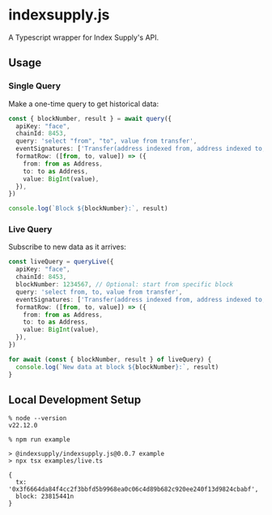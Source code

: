 # indexsupply.js

A Typescript wrapper for Index Supply's API.

## Usage


### Single Query

Make a one-time query to get historical data:

```typescript
const { blockNumber, result } = await query({
  apiKey: "face",
  chainId: 8453,
  query: 'select "from", "to", value from transfer',
  eventSignatures: ['Transfer(address indexed from, address indexed to, uint256 value)'],
  formatRow: ([from, to, value]) => ({
    from: from as Address,
    to: to as Address,
    value: BigInt(value),
  }),
})

console.log(`Block ${blockNumber}:`, result)
```

### Live Query

Subscribe to new data as it arrives:

```typescript
const liveQuery = queryLive({
  apiKey: "face",
  chainId: 8453,
  blockNumber: 1234567, // Optional: start from specific block
  query: 'select from, to, value from transfer',
  eventSignatures: ['Transfer(address indexed from, address indexed to, uint256 value)'],
  formatRow: ([from, to, value]) => ({
    from: from as Address,
    to: to as Address,
    value: BigInt(value),
  }),
})

for await (const { blockNumber, result } of liveQuery) {
  console.log(`New data at block ${blockNumber}:`, result)
}
```

## Local Development Setup

```
% node --version
v22.12.0

% npm run example

> @indexsupply/indexsupply.js@0.0.7 example
> npx tsx examples/live.ts

{
  tx: '0x3f6664da84f4cc2f3bbfd5b9968ea0c06c4d89b682c920ee240f13d9824cbabf',
  block: 23815441n
}
```
